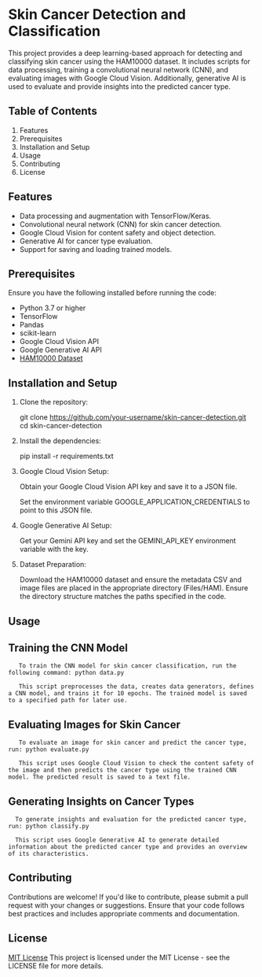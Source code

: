 # Skin Cancer Detection and Classification

This project provides a deep learning-based approach for detecting and classifying skin cancer using the HAM10000 dataset. It includes scripts for data processing, training a convolutional neural network (CNN), and evaluating images with Google Cloud Vision. Additionally, generative AI is used to evaluate and provide insights into the predicted cancer type.

## Table of Contents
   1. Features
   2. Prerequisites
   3. Installation and Setup
   4. Usage
   5. Contributing
   6. License


## Features
- Data processing and augmentation with TensorFlow/Keras.
- Convolutional neural network (CNN) for skin cancer detection.
- Google Cloud Vision for content safety and object detection.
- Generative AI for cancer type evaluation.
- Support for saving and loading trained models.


## Prerequisites
Ensure you have the following installed before running the code:
- Python 3.7 or higher
- TensorFlow
- Pandas
- scikit-learn
- Google Cloud Vision API
- Google Generative AI API
- [HAM10000 Dataset](https://dataverse.harvard.edu/dataset.xhtml?persistentId=doi:10.7910/DVN/DBW86T)


## Installation and Setup
1. Clone the repository:

   git clone https://github.com/your-username/skin-cancer-detection.git
   cd skin-cancer-detection
   
2. Install the dependencies:

   pip install -r requirements.txt

3. Google Cloud Vision Setup:

   Obtain your Google Cloud Vision API key and save it to a JSON file.

   Set the environment variable GOOGLE_APPLICATION_CREDENTIALS to point to this JSON file.

4. Google Generative AI Setup:

   Get your Gemini API key and set the GEMINI_API_KEY environment variable with the key.

5. Dataset Preparation:

   Download the HAM10000 dataset and ensure the metadata CSV and image files are placed in the appropriate directory (Files/HAM).
   Ensure the directory structure matches the paths specified in the code.


## Usage
   
   ## Training the CNN Model
   
       To train the CNN model for skin cancer classification, run the following command: python data.py

       This script preprocesses the data, creates data generators, defines a CNN model, and trains it for 10 epochs. The trained model is saved to a specified path for later use.
  
   ##  Evaluating Images for Skin Cancer

       To evaluate an image for skin cancer and predict the cancer type, run: python evaluate.py

       This script uses Google Cloud Vision to check the content safety of the image and then predicts the cancer type using the trained CNN model. The predicted result is saved to a text file.

   ## Generating Insights on Cancer Types

      To generate insights and evaluation for the predicted cancer type, run: python classify.py

      This script uses Google Generative AI to generate detailed information about the predicted cancer type and provides an overview of its characteristics.


## Contributing

Contributions are welcome! If you'd like to contribute, please submit a pull request with your changes or suggestions. Ensure that your code follows best practices and includes appropriate comments and documentation.


## License

[MIT License](LICENSE)
This project is licensed under the MIT License - see the LICENSE file for more details.
